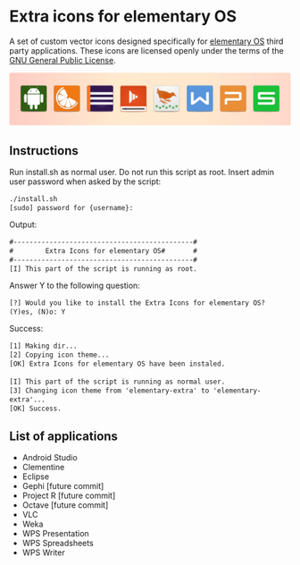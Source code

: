 # Extra icons for elementary OS
A set of custom vector icons designed specifically for [elementary OS](http://elementary.io) third party applications. These icons are licensed openly under the terms of the [GNU General Public License](LICENSE).

![All icons](aux_images/all_icons.png?raw=true)

## Instructions
Run install.sh as normal user. Do not run this script as root. Insert admin user password when asked by the script:

    ./install.sh
    [sudo] password for {username}:
    
Output:

    #---------------------------------------------#
    #        Extra Icons for elementary OS#       #
    #---------------------------------------------#
    [I] This part of the script is running as root.

Answer Y to the following question:

    [?] Would you like to install the Extra Icons for elementary OS? (Y)es, (N)o: Y
    
Success:

    [1] Making dir...
	[2] Copying icon theme...
	[OK] Extra Icons for elementary OS have been instaled.

	[I] This part of the script is running as normal user.
	[3] Changing icon theme from 'elementary-extra' to 'elementary-extra'...
	[OK] Success.

## List of applications
* Android Studio
* Clementine
* Eclipse
* Gephi [future commit]
* Project R [future commit]
* Octave [future commit]
* VLC
* Weka
* WPS Presentation
* WPS Spreadsheets
* WPS Writer